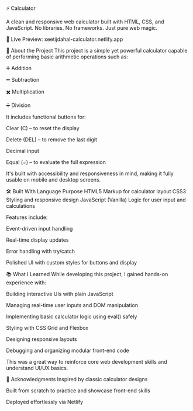 ⚡  Calculator

A clean and responsive web calculator built with HTML, CSS, and JavaScript. No libraries. No frameworks. Just pure web magic.

🔗 Live Preview: xeetijdahal-calculator.netlify.app

🧾 About the Project
This project is a simple yet powerful calculator capable of performing basic arithmetic operations such as:

➕ Addition

➖ Subtraction

✖️ Multiplication

➗ Division

It includes functional buttons for:

Clear (C) – to reset the display

Delete (DEL) – to remove the last digit

Decimal input

Equal (=) – to evaluate the full expression

It's built with accessibility and responsiveness in mind, making it fully usable on mobile and desktop screens.

🛠️ Built With
Language	Purpose
HTML5	Markup for calculator layout
CSS3	Styling and responsive design
JavaScript (Vanilla)	Logic for user input and calculations

Features include:

Event-driven input handling

Real-time display updates

Error handling with try/catch

Polished UI with custom styles for buttons and display

📚 What I Learned
While developing this project, I gained hands-on experience with:

Building interactive UIs with plain JavaScript

Managing real-time user inputs and DOM manipulation

Implementing basic calculator logic using eval() safely

Styling with CSS Grid and Flexbox

Designing responsive layouts

Debugging and organizing modular front-end code

This was a great way to reinforce core web development skills and understand UI/UX basics.


🙌 Acknowledgments
Inspired by classic calculator designs

Built from scratch to practice and showcase front-end skills

Deployed effortlessly via Netlify

